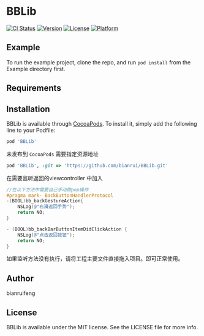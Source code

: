 # BBLib

[![CI Status](https://img.shields.io/travis/bianruifeng/BBLib.svg?style=flat)](https://travis-ci.org/bianruifeng/BBLib)
[![Version](https://img.shields.io/cocoapods/v/BBLib.svg?style=flat)](https://cocoapods.org/pods/BBLib)
[![License](https://img.shields.io/cocoapods/l/BBLib.svg?style=flat)](https://cocoapods.org/pods/BBLib)
[![Platform](https://img.shields.io/cocoapods/p/BBLib.svg?style=flat)](https://cocoapods.org/pods/BBLib)

## Example

To run the example project, clone the repo, and run `pod install` from the Example directory first.

## Requirements

## Installation

BBLib is available through [CocoaPods](https://cocoapods.org). To install
it, simply add the following line to your Podfile:

```ruby
pod 'BBLib'
```
未发布到 `CocoaPods` 需要指定资源地址
```ruby
pod 'BBLib', :git => 'https://github.com/bianrui/BBLib.git'
```
在需要监听返回的viewcontroller 中加入
```objective-c
//在以下方法中需要自己手动做pop操作
#pragma mark- BackButtonHandlerProtocol
-(BOOL)bb_backGestureAction{
    NSLog(@"右滑返回手势");
    return NO;
}

- (BOOL)bb_backBarButtonItemDidClickAction {
    NSLog(@"点击返回按钮");
    return NO;
}
```
如果监听方法没有执行，请将工程主要文件直接拖入项目。即可正常使用。
## Author

bianruifeng

## License

BBLib is available under the MIT license. See the LICENSE file for more info.
